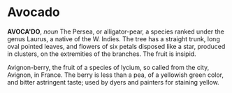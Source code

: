# Avocado

**AVOCA'DO**, _noun_ The Persea, or alligator-pear, a species ranked under the genus Laurus, a native of the W. Indies. The tree has a straight trunk, long oval pointed leaves, and flowers of six petals disposed like a star, produced in clusters, on the extremities of the branches. The fruit is insipid.

Avignon-berry, the fruit of a species of lycium, so called from the city, Avignon, in France. The berry is less than a pea, of a yellowish green color, and bitter astringent taste; used by dyers and painters for staining yellow.